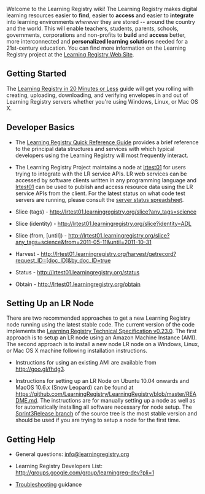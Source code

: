 Welcome to the Learning Registry wiki! The Learning Registry makes digital learning resources easier to **find**, easier to **access** and easier to **integrate** into learning environments _wherever_ they are stored -- around the country and the world. This will enable teachers, students, parents, schools, governments, corporations and non-profits to **build** and **access** better, more interconnected and **personalized learning solutions** needed for a 21st-century education. You can find more information on the Learning Registry project at the [Learning Registry Web Site](http://learningregistry.org).

## Getting Started

The [Learning Registry in 20 Minutes or Less](https://docs.google.com/document/d/12nvvm5ClvLxSWptlo52rTwIDvobiFylYhWLVPbVcesU/edit?hl=en_US) guide will get you rolling with creating, uploading, downloading, and verifying envelopes in and out of Learning Registry servers whether you're using Windows, Linux, or Mac OS X.

## Developer Basics

* The [Learning Registry Quick Reference Guide](https://docs.google.com/document/d/1Bq_69wnnQJ56O6jyLK2C_fcp-Ovb7MYxXUXD0Rl1Mag/edit?authkey=CK7k5r8F&hl=en_US&authkey=CK7k5r8F) provides a brief reference to the principal data structures and services with which typical developers using the Learning Registry will most frequently interact.

* The Learning Registry Project maintains a node at [lrtest01](http://lrtest01.learningregistry.org) for users trying to integrate with the LR service APIs. LR web services can be accessed by software clients written in any programming language and [lrtest01](http://lrtest01.learningregistry.org) can be used to publish and access resource data using the LR service APIs from the client.  For the latest status on what code test servers are running, please consult the [server status spreadsheet](https://docs.google.com/spreadsheet/ccc?key=0AtOSW7g7E8Y5dFRsSW5HRFlSalFpZjFvMmVKNGdpd2c&hl=en_US#gid=0).

* Slice (tags) - http://lrtest01.learningregistry.org/slice?any_tags=science

* Slice (identity) - http://lrtest01.learningregistry.org/slice?identity=ADL

* Slice (from, [until]) - http://lrtest01.learningregistry.org/slice?any_tags=science&from=2011-05-11&until=2011-10-31

* Harvest - http://lrtest01.learningregistry.org/harvest/getrecord?request_ID=[doc_ID]&by_doc_ID=true

* Status - http://lrtest01.learningregistry.org/status

* Obtain - http://lrtest01.learningregistry.org/obtain

## Setting Up an LR Node

There are two recommended approaches to get a new Learning Registry node running using the latest stable code.  The current version of the code implements the [Learning Registry Technical Specification v0.23.0](https://docs.google.com/document/d/1fRbDpM0BKvNc4WzDzX0pNUpfPtFAsKpKGnOyRhRok-8/edit?hl=en_US).  The first approach is to setup an LR node using an Amazon Machine Instance (AMI).  The second approach is to install a new node LR node on a Windows, Linux, or Mac OS X machine following installation instructions.

* Instructions for using an existing AMI are available from http://goo.gl/fhdg3.  

* Instructions for setting up an LR Node on Ubuntu 10.04 onwards and MacOS 10.6.x (Snow Leopard) can be found at <https://github.com/LearningRegistry/LearningRegistry/blob/master/README.md>. The instructions are for manually setting up a node as well as for automatically installing all software necessary for node setup. The [Sprint3Release branch](https://github.com/LearningRegistry/LearningRegistry/tree/Sprint3Release) of the source tree is the most stable version and should be used if you are trying to setup a node for the first time.

## Getting Help

* General questions: info@learningregistry.org

* Learning Registry Developers List: http://groups.google.com/group/learningreg-dev?pli=1

* [Troubleshooting](https://github.com/LearningRegistry/LearningRegistry/wiki/Troubleshooting) guidance